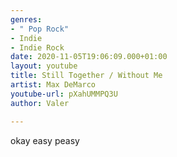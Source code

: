 ```yaml
---
genres:
- " Pop Rock"
- Indie
- Indie Rock
date: 2020-11-05T19:06:09.000+01:00
layout: youtube
title: Still Together / Without Me
artist: Max DeMarco
youtube-url: pXahUMMPQ3U
author: Valer

---
```

okay easy peasy